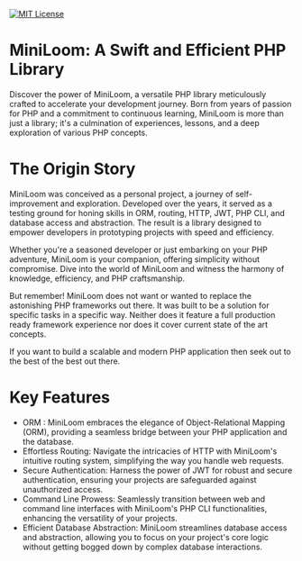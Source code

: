 [![MIT License](https://img.shields.io/badge/License-MIT-green.svg)](https://choosealicense.com/licenses/mit/)

# MiniLoom: A Swift and Efficient PHP Library

Discover the power of MiniLoom, a versatile PHP library meticulously crafted to accelerate your development journey. Born from years of passion for PHP and a commitment to continuous learning, MiniLoom is more than just a library; it's a culmination of experiences, lessons, and a deep exploration of various PHP concepts.

# The Origin Story
MiniLoom was conceived as a personal project, a journey of self-improvement and exploration. Developed over the years, it served as a testing ground for honing skills in ORM, routing, HTTP, JWT, PHP CLI, and database access and abstraction. The result is a library designed to empower developers in prototyping projects with speed and efficiency.

Whether you're a seasoned developer or just embarking on your PHP adventure, MiniLoom is your companion, offering simplicity without compromise. Dive into the world of MiniLoom and witness the harmony of knowledge, efficiency, and PHP craftsmanship.

But remember! MiniLoom does not want or wanted to replace the astonishing PHP frameworks out there. It was built to be a solution for specific tasks in a specific way. Neither does it feature a full production ready framework experience nor does it cover current state of the art concepts.

If you want to build a scalable and modern PHP application then seek out to the best of the best out there.

# Key Features

- ORM : MiniLoom embraces the elegance of Object-Relational Mapping (ORM), providing a seamless bridge between your PHP application and the database.
- Effortless Routing: Navigate the intricacies of HTTP with MiniLoom's intuitive routing system, simplifying the way you handle web requests.
- Secure Authentication: Harness the power of JWT for robust and secure authentication, ensuring your projects are safeguarded against unauthorized access.
- Command Line Prowess: Seamlessly transition between web and command line interfaces with MiniLoom's PHP CLI functionalities, enhancing the versatility of your projects.
- Efficient Database Abstraction: MiniLoom streamlines database access and abstraction, allowing you to focus on your project's core logic without getting bogged down by complex database interactions.

